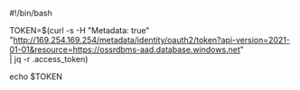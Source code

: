 #!/bin/bash

TOKEN=$(curl -s -H "Metadata: true" \
  "http://169.254.169.254/metadata/identity/oauth2/token?api-version=2021-01-01&resource=https://ossrdbms-aad.database.windows.net" \
  | jq -r .access_token)

echo $TOKEN